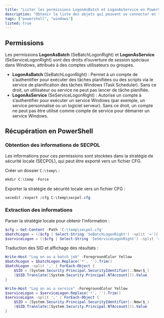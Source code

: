 ```yaml
---
title: "Lister les permissions LogonAsBatch et LogonAsService en PowerShell"
description: "Obtenir la liste des objets qui peuvent se connecter en tant que tâche ou service"
tags: ["powershell", "windows"]
listed: true
---
```


## Permissions

Les permissions **LogonAsBatch** (SeBatchLogonRight) et **LogonAsService** (SeServiceLogonRight) sont des droits d’ouverture de session spéciaux dans Windows, attribués à des comptes utilisateurs ou groupes.

- **LogonAsBatch** (SeBatchLogonRight) : Permet à un compte de s’authentifier pour exécuter des tâches planifiées ou des scripts via le service de planification des tâches Windows (Task Scheduler). Sans ce droit, un utilisateur ou service ne peut pas lancer de tâche planifiée.
- **LogonAsService** (SeServiceLogonRight) : Autorise un compte à s’authentifier pour exécuter un service Windows (par exemple, un service personnalisé ou un logiciel serveur). Sans ce droit, un compte ne peut pas être utilisé comme compte de service pour démarrer un service Windows.

## Récupération en PowerShell

### Obtention des informations de SECPOL

Les informations pour ces permissions sont stockées dans la stratégie de sécurité locale (SECPOL), qui peut être exporté vers un fichier CFG.

Créer un dossier `C:\temp\` :

```powershell
mkdir C:\temp -Force
```

Exporter la stratégie de sécurité locale vers un fichier CFG :

```powershell
secedit /export /cfg C:\temp\secpol.cfg
```

### Extraction des informations

Parser la stratégie locale pour obtenir l'information :

```powershell
$cfg = Get-Content -Path 'C:\temp\secpol.cfg'
$batchLogon = (($cfg | Select-String 'SeBatchLogonRight') -split '=')[-1]
$serviceLogon = (($cfg | Select-String 'SeServiceLogonRight') -split '=')[-1]
```

Traduction des SID et affichage des résultats :

```powershell
Write-Host "Log on as a batch job" -ForegroundColor Yellow
$batchLogon = $batchLogon.Replace('*', '').Trim()
$batchLogon -split ',' | ForEach-Object {
	$SID = [System.Security.Principal.SecurityIdentifier]::New($_)
	($SID.Translate([System.Security.Principal.NTAccount])).Value
}

Write-Host "Log on as a service" -ForegroundColor Yellow
$serviceLogon = $serviceLogon.Replace('*', '').Trim()
$serviceLogon -split ',' | ForEach-Object {
	$SID = [System.Security.Principal.SecurityIdentifier]::New($_)
	($SID.Translate([System.Security.Principal.NTAccount])).Value
}
```
